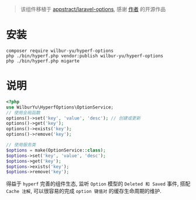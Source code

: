 > 该组件移植于 [appstract/laravel-options](https://github.com/appstract/laravel-options), 
感谢 [作者](https://github.com/appstract) 的开源作品

# 安装

```
composer require wilbur-yu/hyperf-options
php ./bin/hyperf.php vendor:publish wilbur-yu/hyperf-options
php ./bin/hyperf.php migarte
```
# 说明
```php
<?php
use WilburYu\HyperfOptions\OptionService;
// 使用全局函数
options()->set('key', 'value', 'desc'); // 创建或更新
options()->get('key');
options()->exists('key');
options()->remove('key');

// 使用服务类
$options = make(OptionService::class);
$options->set('key', 'value', 'desc');
$options->get('key');
$options->exists('key');
$options->remove('key');
```
得益于 `hyperf` 完善的组件生态, 监听 `Option` 模型的 `Deleted 和 Saved` 事件, 搭配 `Cache 注解`,
可以很容易的完成 `option 键值对` 的缓存生命周期的维护.